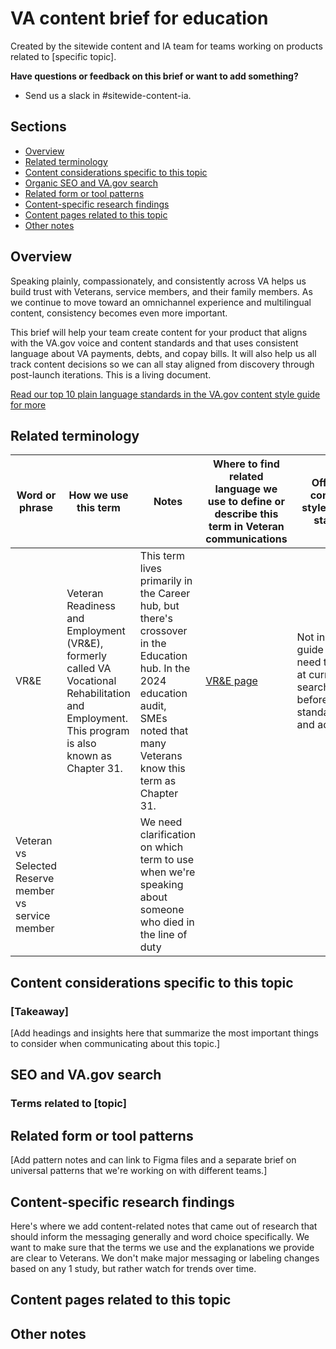 # VA content brief for education

Created by the sitewide content and IA team for teams working on products related to [specific topic].

**Have questions or feedback on this brief or want to add something?**
- Send us a slack in #sitewide-content-ia.

## Sections

- [Overview](#overview)
- [Related terminology](#related-terminology)
- [Content considerations specific to this topic](#content-considerations-specific-to-this-topic)
- [Organic SEO and VA.gov search](#organic-seo-and-va.gov-search)
- [Related form or tool patterns](#related-form-or-tool-patterns) 
- [Content-specific research findings](#content-specific-research-findings)
- [Content pages related to this topic](#content-pages-related-to-this-topic)
- [Other notes](#other-notes)

## Overview

Speaking plainly, compassionately, and consistently across VA helps us build trust with Veterans, service members, and their family members. As we continue to move toward an omnichannel experience and multilingual content, consistency becomes even more important.  

This brief will help your team create content for your product that aligns with the VA.gov voice and content standards and that uses consistent language about VA payments, debts, and copay bills. It will also help us all track content decisions so we can all stay aligned from discovery through post-launch iterations. This is a living document. 

[Read our top 10 plain language standards in the VA.gov content style guide for more](https://design.va.gov/content-style-guide/content-principles/plain-language)

## Related terminology

| Word or phrase | How we use this term | Notes | Where to find related language we use to define or describe this term in Veteran communications | Official content style guide status | Date term added/last updated |
| -------------- | --------------- | --------------- | --------------- | --------------- | --------------- |
| VR&E | Veteran Readiness and Employment (VR&E), formerly called VA Vocational Rehabilitation and Employment. This program is also known as Chapter 31. | This term lives primarily in the Career hub, but there's crossover in the Education hub. In the 2024 education audit, SMEs noted that many Veterans know this term as Chapter 31. | [VR&E page](https://www.va.gov/careers-employment/vocational-rehabilitation/how-to-apply/) | Not in style guide - may need to look at current search data before standardizing and adding it |  |
| Veteran vs Selected Reserve member vs service member |  | We need clarification on which term to use when we're speaking about someone who died in the line of duty |  |  |  |


## Content considerations specific to this topic

### [Takeaway]

[Add headings and insights here that summarize the most important things to consider when communicating about this topic.]

## SEO and VA.gov search

### Terms related to [topic]

## Related form or tool patterns 

[Add pattern notes and can link to Figma files and a separate brief on universal patterns that we're working on with different teams.]

## Content-specific research findings

Here's where we add content-related notes that came out of research that should inform the messaging generally and word choice specifically. We want to make sure that the terms we use and the explanations we provide are clear to Veterans. We don't make major messaging or labeling changes based on any 1 study, but rather watch for trends over time.

## Content pages related to this topic  
  
## Other notes
